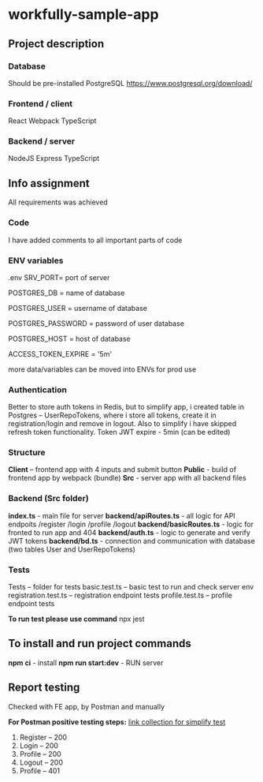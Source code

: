# workfully-sample-app

## Project description

### Database
Should be pre-installed PostgreSQL
https://www.postgresql.org/download/

### Frontend / client
React Webpack TypeScript

### Backend / server
NodeJS Express TypeScript

## Info assignment
All requirements was achieved

### Code
I have added comments to all important parts of code

### ENV variables
.env 
SRV_PORT= port of server

POSTGRES_DB = name of database

POSTGRES_USER = username of database

POSTGRES_PASSWORD = password of user database

POSTGRES_HOST = host of database

ACCESS_TOKEN_EXPIRE = '5m' 

more data/variables can be moved into ENVs for prod use

### Authentication
Better to store auth tokens in Redis, but to simplify app, i created table in Postgres – UserRepoTokens, where i store all tokens, create it in registration/login and remove in logout. Also to simplify i have skipped refresh token functionality. Token JWT expire - 5min (can be edited)

### Structure
 **Client** – frontend app with 4 inputs and submit button
 **Public** - build of frontend app by webpack (bundle)
 **Src** - server app with all backend files

 ### Backend (Src folder)
 **index.ts** - main file for server
 **backend/apiRoutes.ts** - all logic for API endpoits /register /login /profile /logout
 **backend/basicRoutes.ts** - logic for fronted to run app and 404
 **backend/auth.ts** - logic to generate and verify JWT tokens
 **backend/bd.ts** - connection and communication with database (two tables User and UserRepoTokens)

 ### Tests

 Tests – folder for tests
 basic.test.ts – basic test to run and check server env
 registration.test.ts – registration endpoint tests
 profile.test.ts – profile endpoint tests

 **To run test please use command**
 npx jest
 
## To install and run project commands
**npm ci** - install
**npm run start:dev** - RUN server

## Report testing
Checked with FE app, by Postman and manually

**For Postman positive testing steps:**
[link collection for simplify test](https://elements.getpostman.com/redirect?entityId=6166489-2997a2c3-d4ab-4787-bc4e-f78c4ca3fa4a&entityType=collection)

1) Register – 200
2) Login – 200
3) Profile – 200
4) Logout – 200
5) Profile – 401
